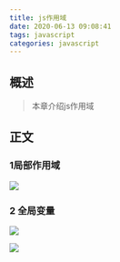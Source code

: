 ```yaml
---
title: js作用域
date: 2020-06-13 09:08:41
tags: javascript
categories: javascript
---
```


## 概述

> 本章介绍js作用域

<!--more-->

## 正文

### 1局部作用域

![](https://photos.alitaalice.cn/image/20200613090919.png)

### 2 全局变量

![](https://photos.alitaalice.cn/image/20200613090959.png)

![](https://photos.alitaalice.cn/image/20200613091057.png)